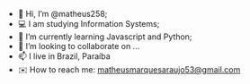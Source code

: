 - 👋 Hi, I’m @matheus258;
- 💻  I am studying Information Systems; 
- 🌱 I’m currently learning Javascript and Python;
- 💞️ I’m looking to collaborate on ...
- 📫 I live in Brazil, Paraíba
- ✉️ How to reach me: matheusmarquesaraujo53@gmail.com
 

<!---
matheus258/matheus258 is a ✨ special ✨ repository because its `README.md` (this file) appears on your GitHub profile.
You can click the Preview link to take a look at your changes.
--->
